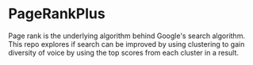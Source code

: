 # PageRankPlus
Page rank is the underlying algorithm behind Google's search algorithm. This repo explores if search can be improved by using clustering to gain diversity of voice by using the top scores from each cluster in a result.  

